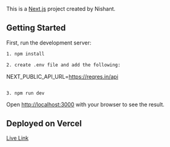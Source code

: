 This is a [Next.js](https://nextjs.org) project created by Nishant.

## Getting Started

First, run the development server:

```bash
1. npm install

2. create .env file and add the following:

```

NEXT_PUBLIC_API_URL=https://reqres.in/api

```

3. npm run dev
```

Open [http://localhost:3000](http://localhost:3000) with your browser to see the
result.

## Deployed on Vercel

[Live Link](https://next-js-auth-mui.vercel.app/)
